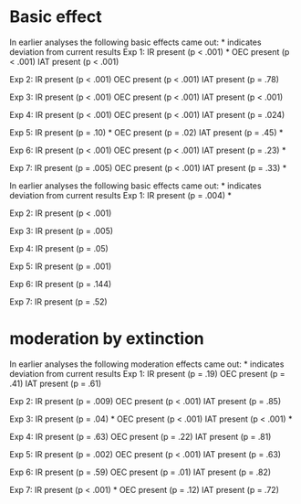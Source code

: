 # Basic effect

In earlier analyses the following basic effects came out: * indicates deviation from current results
Exp 1:
  IR  present (p < .001) *
  OEC present (p < .001)
  IAT present (p < .001)

Exp 2:
  IR  present (p < .001)
  OEC present (p < .001)
  IAT present (p = .78)

Exp 3:
  IR  present (p < .001)
  OEC present (p < .001)
  IAT present (p < .001)

Exp 4:
  IR  present (p < .001)
  OEC present (p < .001)
  IAT present (p = .024)

Exp 5:
  IR  present (p = .10) *
  OEC present (p = .02)
  IAT present (p = .45) *

Exp 6:
  IR  present (p < .001)
  OEC present (p < .001)
  IAT present (p = .23) *

Exp 7:
  IR  present (p = .005)
  OEC present (p < .001)
  IAT present (p = .33) *





In earlier analyses the following basic effects came out: * indicates deviation from current results
Exp 1:
  IR  present (p = .004) *

Exp 2:
  IR  present (p < .001)

Exp 3:
  IR  present (p = .005)

Exp 4:
  IR  present (p = .05)

Exp 5:
  IR  present (p = .001)

Exp 6:
  IR  present (p = .144)

Exp 7:
  IR  present (p = .52)



# moderation by extinction

In earlier analyses the following moderation effects came out: * indicates deviation from current results
Exp 1:
  IR  present (p = .19)
  OEC present (p = .41)
  IAT present (p = .61)

Exp 2:
  IR  present (p = .009)
  OEC present (p < .001)
  IAT present (p = .85)

Exp 3:
  IR  present (p = .04)  *
  OEC present (p < .001)
  IAT present (p < .001) *

Exp 4:
  IR  present (p = .63)
  OEC present (p = .22)
  IAT present (p = .81)

Exp 5:
  IR  present (p = .002)
  OEC present (p < .001)
  IAT present (p = .63)

Exp 6:
  IR  present (p = .59)
  OEC present (p = .01)
  IAT present (p = .82)

Exp 7:
  IR  present (p < .001) *
  OEC present (p = .12)
  IAT present (p = .72)




